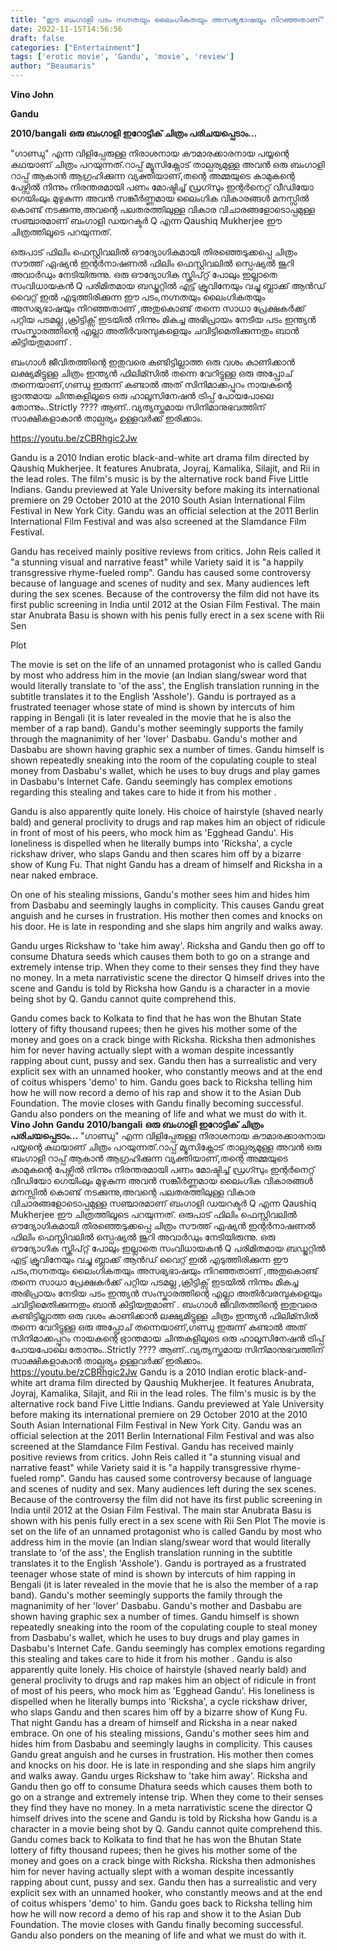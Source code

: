 ```yaml
---
title: "ഈ ബംഗാളി പടം നഗ്നതയും ലൈംഗികതയും അസഭ്യഭാഷയും നിറഞ്ഞതാണ്"
date: 2022-11-15T14:56:56
draft: false
categories: ["Entertainment"]
tags: ['erotic movie', 'Gandu', 'movie', 'review']
author: "Beaumaris"
---
```


<strong>Vino John</strong>

<strong>Gandu</strong>

<strong>2010/bangali</strong>
<strong>ഒരു ബംഗാളി ഇറോട്ടിക് ചിത്രം പരിചയപ്പെടാം...</strong>

"ഗാണ്ഡു" എന്ന വിളിപ്പേരുള്ള നിരാശനായ കൗമാരക്കാരനായ പയ്യന്റെ കഥയാണ് ചിത്രം പറയുന്നത്.റാപ്പ് മ്യൂസിക്നോട് താല്പര്യമുള്ള അവൻ ഒരു ബംഗാളി റാപ്പ് ആകാൻ ആഗ്രഹിക്കുന്ന വ്യക്തിയാണ്,തന്റെ അമ്മയുടെ കാമുകന്റെ പേഴ്സിൽ നിന്നും നിരന്തരമായി പണം മോഷ്ടിച്ച് ഡ്രഗ്സും ഇന്റർനെറ്റ് വീഡിയോ ഗെയിംലും മുഴുകുന്ന അവൻ സങ്കീർണ്ണമായ ലൈംഗിക വികാരങ്ങൾ മനസ്സിൽ കൊണ്ട് നടക്കുന്നു,അവന്റെ പലതരത്തിലുള്ള വികാര വിചാരങ്ങളോടൊപ്പമുള്ള സഞ്ചാരമാണ് ബംഗാളി ഡയറക്ടർ Q എന്ന Qaushiq Mukherjee ഈ ചിത്രത്തിലൂടെ പറയുന്നത്.

ഒരുപാട് ഫിലിം ഫെസ്റ്റിവലിൽ ഔദ്യോഗികമായി തിരഞ്ഞെടുക്കപ്പെ ചിത്രം സൗത്ത് ഏഷ്യൻ ഇന്റർനാഷണൽ ഫിലിം ഫെസ്റ്റിവലിൽ സ്പെഷ്യൽ ജൂറി അവാർഡും നേടിയിരുന്നു. ഒരു ഔദ്യോഗിക സ്ക്രിപ്റ്റ് പോലും ഇല്ലാതെ സംവിധായകൻ Q പരിമിതമായ ബഡ്ജറ്റിൽ എട്ട് ക്രൂവിനേയും വച്ചു ബ്ലാക്ക് ആൻഡ് വൈറ്റ് ഇൽ എടുത്തിരിക്കുന്ന ഈ പടം,നഗ്നതയും ലൈംഗികതയും അസഭ്യഭാഷയും നിറഞ്ഞതാണ് ,അതുകൊണ്ട് തന്നെ സാധാ പ്രേക്ഷകർക്ക് പറ്റിയ പടമല്ല ,ക്രിട്ടിക്സ് ഇടയിൽ നിന്നും മികച്ച അഭിപ്രായം നേടിയ പടം ഇന്ത്യൻ സംസ്കാരത്തിന്റെ എല്ലാ അതിർവരമ്പുകളെയും ചവിട്ടിമെതിക്കുന്നതും ബാൻ കിട്ടിയതുമാണ് .

ബംഗാൾ ജീവിതത്തിന്റെ ഇതുവരെ കണ്ടിട്ടില്ലാത്ത ഒരു വശം കാണിക്കാൻ ലക്ഷ്യമിട്ടുള്ള ചിത്രം ഇന്ത്യൻ ഫിലിമ്സിൽ തന്നെ വേറിട്ടുള്ള ഒരു അപ്പ്രോച് തന്നെയാണ്,ഗണ്ഡു ഇരുന്ന് കണ്ടാൽ അത് സിനിമാക്കപ്പുറം നായകന്റെ ഭ്രാന്തമായ ചിന്തകളിലൂടെ ഒരു ഹാലൂസിനേഷൻ ട്രിപ്പ് പോയപോലെ തോന്നും..Strictly ???? ആണ്..വ്യത്യസ്തമായ സിനിമാനുഭവത്തിന് സാക്ഷികളാകാൻ താല്പര്യം ഉള്ളവർക്ക് ഇരിക്കാം.

https://youtu.be/zCBRhgic2Jw

Gandu is a 2010 Indian erotic black-and-white art drama film directed by Qaushiq Mukherjee. It features Anubrata, Joyraj, Kamalika, Silajit, and Rii in the lead roles. The film's music is by the alternative rock band Five Little Indians. Gandu previewed at Yale University before making its international premiere on 29 October 2010 at the 2010 South Asian International Film Festival in New York City. Gandu was an official selection at the 2011 Berlin International Film Festival and was also screened at the Slamdance Film Festival.

Gandu has received mainly positive reviews from critics. John Reis called it "a stunning visual and narrative feast" while Variety said it is "a happily transgressive rhyme-fueled romp". Gandu has caused some controversy because of language and scenes of nudity and sex. Many audiences left during the sex scenes. Because of the controversy the film did not have its first public screening in India until 2012 at the Osian Film Festival. The main star Anubrata Basu is shown with his penis fully erect in a sex scene with Rii Sen

Plot

The movie is set on the life of an unnamed protagonist who is called Gandu by most who address him in the movie (an Indian slang/swear word that would literally translate to 'of the ass', the English translation running in the subtitle translates it to the English 'Asshole'). Gandu is portrayed as a frustrated teenager whose state of mind is shown by intercuts of him rapping in Bengali (it is later revealed in the movie that he is also the member of a rap band). Gandu's mother seemingly supports the family through the magnanimity of her 'lover' Dasbabu. Gandu's mother and Dasbabu are shown having graphic sex a number of times. Gandu himself is shown repeatedly sneaking into the room of the copulating couple to steal money from Dasbabu's wallet, which he uses to buy drugs and play games in Dasbabu's Internet Cafe. Gandu seemingly has complex emotions regarding this stealing and takes care to hide it from his mother .

Gandu is also apparently quite lonely. His choice of hairstyle (shaved nearly bald) and general proclivity to drugs and rap makes him an object of ridicule in front of most of his peers, who mock him as 'Egghead Gandu'. His loneliness is dispelled when he literally bumps into 'Ricksha', a cycle rickshaw driver, who slaps Gandu and then scares him off by a bizarre show of Kung Fu. That night Gandu has a dream of himself and Ricksha in a near naked embrace.

On one of his stealing missions, Gandu's mother sees him and hides him from Dasbabu and seemingly laughs in complicity. This causes Gandu great anguish and he curses in frustration. His mother then comes and knocks on his door. He is late in responding and she slaps him angrily and walks away.

Gandu urges Rickshaw to 'take him away'. Ricksha and Gandu then go off to consume Dhatura seeds which causes them both to go on a strange and extremely intense trip. When they come to their senses they find they have no money. In a meta narrativistic scene the director Q himself drives into the scene and Gandu is told by Ricksha how Gandu is a character in a movie being shot by Q. Gandu cannot quite comprehend this.

Gandu comes back to Kolkata to find that he has won the Bhutan State lottery of fifty thousand rupees; then he gives his mother some of the money and goes on a crack binge with Ricksha. Ricksha then admonishes him for never having actually slept with a woman despite incessantly rapping about cunt, pussy and sex. Gandu then has a surrealistic and very explicit sex with an unnamed hooker, who constantly meows and at the end of coitus whispers 'demo' to him. Gandu goes back to Ricksha telling him how he will now record a demo of his rap and show it to the Asian Dub Foundation. The movie closes with Gandu finally becoming successful. Gandu also ponders on the meaning of life and what we must do with it.
**Vino John** **Gandu** **2010/bangali** **ഒരു ബംഗാളി ഇറോട്ടിക് ചിത്രം പരിചയപ്പെടാം...** "ഗാണ്ഡു" എന്ന വിളിപ്പേരുള്ള നിരാശനായ കൗമാരക്കാരനായ പയ്യന്റെ കഥയാണ് ചിത്രം പറയുന്നത്.റാപ്പ് മ്യൂസിക്നോട് താല്പര്യമുള്ള അവൻ ഒരു ബംഗാളി റാപ്പ് ആകാൻ ആഗ്രഹിക്കുന്ന വ്യക്തിയാണ്,തന്റെ അമ്മയുടെ കാമുകന്റെ പേഴ്സിൽ നിന്നും നിരന്തരമായി പണം മോഷ്ടിച്ച് ഡ്രഗ്സും ഇന്റർനെറ്റ് വീഡിയോ ഗെയിംലും മുഴുകുന്ന അവൻ സങ്കീർണ്ണമായ ലൈംഗിക വികാരങ്ങൾ മനസ്സിൽ കൊണ്ട് നടക്കുന്നു,അവന്റെ പലതരത്തിലുള്ള വികാര വിചാരങ്ങളോടൊപ്പമുള്ള സഞ്ചാരമാണ് ബംഗാളി ഡയറക്ടർ Q എന്ന Qaushiq Mukherjee ഈ ചിത്രത്തിലൂടെ പറയുന്നത്. ഒരുപാട് ഫിലിം ഫെസ്റ്റിവലിൽ ഔദ്യോഗികമായി തിരഞ്ഞെടുക്കപ്പെ ചിത്രം സൗത്ത് ഏഷ്യൻ ഇന്റർനാഷണൽ ഫിലിം ഫെസ്റ്റിവലിൽ സ്പെഷ്യൽ ജൂറി അവാർഡും നേടിയിരുന്നു. ഒരു ഔദ്യോഗിക സ്ക്രിപ്റ്റ് പോലും ഇല്ലാതെ സംവിധായകൻ Q പരിമിതമായ ബഡ്ജറ്റിൽ എട്ട് ക്രൂവിനേയും വച്ചു ബ്ലാക്ക് ആൻഡ് വൈറ്റ് ഇൽ എടുത്തിരിക്കുന്ന ഈ പടം,നഗ്നതയും ലൈംഗികതയും അസഭ്യഭാഷയും നിറഞ്ഞതാണ് ,അതുകൊണ്ട് തന്നെ സാധാ പ്രേക്ഷകർക്ക് പറ്റിയ പടമല്ല ,ക്രിട്ടിക്സ് ഇടയിൽ നിന്നും മികച്ച അഭിപ്രായം നേടിയ പടം ഇന്ത്യൻ സംസ്കാരത്തിന്റെ എല്ലാ അതിർവരമ്പുകളെയും ചവിട്ടിമെതിക്കുന്നതും ബാൻ കിട്ടിയതുമാണ് . ബംഗാൾ ജീവിതത്തിന്റെ ഇതുവരെ കണ്ടിട്ടില്ലാത്ത ഒരു വശം കാണിക്കാൻ ലക്ഷ്യമിട്ടുള്ള ചിത്രം ഇന്ത്യൻ ഫിലിമ്സിൽ തന്നെ വേറിട്ടുള്ള ഒരു അപ്പ്രോച് തന്നെയാണ്,ഗണ്ഡു ഇരുന്ന് കണ്ടാൽ അത് സിനിമാക്കപ്പുറം നായകന്റെ ഭ്രാന്തമായ ചിന്തകളിലൂടെ ഒരു ഹാലൂസിനേഷൻ ട്രിപ്പ് പോയപോലെ തോന്നും..Strictly ???? ആണ്..വ്യത്യസ്തമായ സിനിമാനുഭവത്തിന് സാക്ഷികളാകാൻ താല്പര്യം ഉള്ളവർക്ക് ഇരിക്കാം. https://youtu.be/zCBRhgic2Jw Gandu is a 2010 Indian erotic black-and-white art drama film directed by Qaushiq Mukherjee. It features Anubrata, Joyraj, Kamalika, Silajit, and Rii in the lead roles. The film's music is by the alternative rock band Five Little Indians. Gandu previewed at Yale University before making its international premiere on 29 October 2010 at the 2010 South Asian International Film Festival in New York City. Gandu was an official selection at the 2011 Berlin International Film Festival and was also screened at the Slamdance Film Festival. Gandu has received mainly positive reviews from critics. John Reis called it "a stunning visual and narrative feast" while Variety said it is "a happily transgressive rhyme-fueled romp". Gandu has caused some controversy because of language and scenes of nudity and sex. Many audiences left during the sex scenes. Because of the controversy the film did not have its first public screening in India until 2012 at the Osian Film Festival. The main star Anubrata Basu is shown with his penis fully erect in a sex scene with Rii Sen Plot The movie is set on the life of an unnamed protagonist who is called Gandu by most who address him in the movie (an Indian slang/swear word that would literally translate to 'of the ass', the English translation running in the subtitle translates it to the English 'Asshole'). Gandu is portrayed as a frustrated teenager whose state of mind is shown by intercuts of him rapping in Bengali (it is later revealed in the movie that he is also the member of a rap band). Gandu's mother seemingly supports the family through the magnanimity of her 'lover' Dasbabu. Gandu's mother and Dasbabu are shown having graphic sex a number of times. Gandu himself is shown repeatedly sneaking into the room of the copulating couple to steal money from Dasbabu's wallet, which he uses to buy drugs and play games in Dasbabu's Internet Cafe. Gandu seemingly has complex emotions regarding this stealing and takes care to hide it from his mother . Gandu is also apparently quite lonely. His choice of hairstyle (shaved nearly bald) and general proclivity to drugs and rap makes him an object of ridicule in front of most of his peers, who mock him as 'Egghead Gandu'. His loneliness is dispelled when he literally bumps into 'Ricksha', a cycle rickshaw driver, who slaps Gandu and then scares him off by a bizarre show of Kung Fu. That night Gandu has a dream of himself and Ricksha in a near naked embrace. On one of his stealing missions, Gandu's mother sees him and hides him from Dasbabu and seemingly laughs in complicity. This causes Gandu great anguish and he curses in frustration. His mother then comes and knocks on his door. He is late in responding and she slaps him angrily and walks away. Gandu urges Rickshaw to 'take him away'. Ricksha and Gandu then go off to consume Dhatura seeds which causes them both to go on a strange and extremely intense trip. When they come to their senses they find they have no money. In a meta narrativistic scene the director Q himself drives into the scene and Gandu is told by Ricksha how Gandu is a character in a movie being shot by Q. Gandu cannot quite comprehend this. Gandu comes back to Kolkata to find that he has won the Bhutan State lottery of fifty thousand rupees; then he gives his mother some of the money and goes on a crack binge with Ricksha. Ricksha then admonishes him for never having actually slept with a woman despite incessantly rapping about cunt, pussy and sex. Gandu then has a surrealistic and very explicit sex with an unnamed hooker, who constantly meows and at the end of coitus whispers 'demo' to him. Gandu goes back to Ricksha telling him how he will now record a demo of his rap and show it to the Asian Dub Foundation. The movie closes with Gandu finally becoming successful. Gandu also ponders on the meaning of life and what we must do with it.
